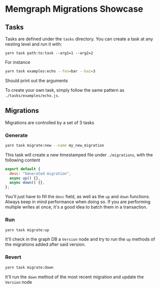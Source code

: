 # Memgraph Migrations Showcase

## Tasks

Tasks are defined under the `tasks` directory. You can create a task at any nesting level and run it with:

```
yarn task path:to:task --arg1=1 --arg2=2
```

For instance

```sh
yarn task examples:echo --foo=bar --baz=3
```

Should print out the arguments

To create your own task, simply follow the same pattern as `./tasks/examples/echo.js`.

## Migrations

Migrations are controlled by a set of 3 tasks

### Generate

```sh
yarn task migrate:new --name my_new_migration
```

This task will create a new timestamped file under `./migrations`, with the following content

```js
export default {
  desc: "Generated migration",
  async up() {},
  async down() {},
};
```

You'll just have to fill the `desc` field, as well as the `up` and `down` functions. Always keep in mind performance when doing so. If you are performing multiple writes at once, it's a good idea to batch them in a transaction.

### Run

```sh
yarn task migrate:up
```

It'll check in the graph DB a `Version` node and try to run the `up` methods of the migrations added after said version.

### Revert

```sh
yarn task migrate:down
```

It'll run the `down` method of the most recent migration and update the `Version` node
